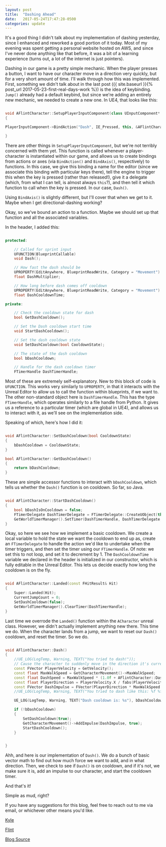 ```yaml
---
layout: post
title:  "Dashing Ahead"
date:   2017-05-24T17:47:28-0500
categories: update
---
```


It's a good thing I didn't talk about my implementation of dashing yesterday, since I enhanced and reworked a good portion of it today.  Most of my evening was spent getting a personal website hosted on AWS, and since I've never done anything like that before, it was a bit of a learning experience (turns out, a lot of the internet is just pointers).

Dashing in our game is a pretty simple mechanic.  When the player presses a button, I want to have our character move in a direction very quickly, but for a very short amount of time.  I'll walk through how this was implemented.  First, something we didn't talk about in the last post ({{ site.baseurl }}{% post_url 2017-05-23-first-real-days-work %}) is the idea of keybinding.  `Jump()` already had a default keybind, but since we're adding an entirely new mechanic, we needed to create a new one.  In UE4, that looks like this:

```cpp

void AFlintCharacter::SetupPlayerInputComponent(class UInputComponent* PlayerInputComponent)
{

PlayerInputComponent->BindAction("Dash", IE_Pressed, this, &AFlintCharacter::Dash);

}
```

There are other things in `SetupPlayerInputComponent`, but we're not terribly concerned with them yet.  This function is called whenever a player-character is instantiated within our game, and allows us to create bindings from actions or axes (via `BindAction()` and `BindAxis()`, respectively) to functions.  In this case, we give this binding a name for the editor (since we associate this binding with particular keys there), tell the engine to trigger this when the key is pressed (rather than released!), give it a delegate (which, from what I can tell, is almost always `this`?), and then tell it which function to call when the key is pressed.  In our case, `Dash()`.

Using `BindAxis()` is slightly different, but I'll cover that when we get to it.  Maybe when I get directional-dashing working?

Okay, so we've bound an action to a function.  Maybe we should set up that function and all the associated variables.

In the header, I added this:

```cpp

protected:

	// Called for sprint input
	UFUNCTION(BlueprintCallable)
	void Dash();

	// How fast the dash should be
	UPROPERTY(EditAnywhere, BlueprintReadWrite, Category = "Movement")
	float DashMultiplier;

	// How long before dash comes off cooldown
	UPROPERTY(EditAnywhere, BlueprintReadWrite, Category = "Movement")
	float DashCooldownTime;

private:

	// Check the cooldown state for dash
	bool GetDashCooldown();

	// Set the Dash cooldown start time
	void StartDashCooldown();

	// Set the dash cooldown state
	void SetDashCooldown(bool CooldownState);

	// The state of the dash cooldown
	bool bDashCooldown;

	// Handle for the dash cooldown timer
	FTimerHandle DashTimerHandle;

```

Most of these are extremely self-explanatory.  New to this block of code is `UFUNCTION`.  This works very similarly to `UPROPERTY`, in that it interacts with the Unreal Editor to allow us to call the function within blueprints, if we want to.  The other non-standard object here is `DashTimerHandle`.  This has the type `FTimerHandle`, which operates similarly to a file handle from Python.  It gives us a reference to a particular timer (which are global in UE4), and allows us to interact with it, as we'll see on the implementation side.

Speaking of which, here's how I did it:

```cpp

void AFlintCharacter::SetDashCooldown(bool CooldownState)
{
	bDashCooldown = CooldownState;
}

bool AFlintCharacter::GetDashCooldown()
{
	return bDashCooldown;
}

```

These are simple accessor functions to interact with `bDashCooldown`, which tells us whether the `Dash()` function is on cooldown.  So far, so Java.

```cpp

void AFlintCharacter::StartDashCooldown()
{
	bool bDashIsOnCooldown = false;
	FTimerDelegate DashTimerDelegate = FTimerDelegate::CreateUObject(this, &AFlintCharacter::SetDashCooldown, bDashIsOnCooldown);
	GetWorldTimerManager().SetTimer(DashTimerHandle, DashTimerDelegate, DashCooldownTime, false, -1.0f);
}

```

Okay, so here we see how we implement a basic cooldown.  We create a local variable to hold the state we want the cooldown to end up as, create an `FTimerDelegate` to handle the action we'd like to undertake when the timer triggers, and then set the timer using our `FTimerHandle`.  Of note: we set this to not loop, and set it to decrement by 1.  The `DashCooldownTime` variable we declared in the header is initialized in our constructor, which is fully editable in the Unreal Editor.  This lets us decide exactly how long the cooldown is on the fly.

```cpp

void AFlintCharacter::Landed(const FHitResult& Hit)
{
	Super::Landed(Hit);
	CurrentJumpCount = 0;
	SetDashCooldown(false);
	GetWorldTimerManager().ClearTimer(DashTimerHandle);
}

```

Last time we overrode the `Landed()` function within the `ACharacter` unreal class.  However, we didn't actually implement anything new there.  This time we do.  When the character lands from a jump, we want to reset our `Dash()` cooldown, and reset the timer.  So we do.

```cpp

void AFlintCharacter::Dash()
{
	//UE_LOG(LogTemp, Warning, TEXT("You tried to dash!"));
	// Cause the character to suddenly move in the direction it's currently traveling
	const FVector PlayerVelocity = GetVelocity();
	const float MaxWalkSpeed = GetCharacterMovement()->MaxWalkSpeed;
	const float DashSpeed = MaxWalkSpeed * (1.0f + AFlintCharacter::DashMultiplier);
	const float PlayerDirection = PlayerVelocity.X / fabs(PlayerVelocity.X);
	const FVector DashImpulse = FVector(PlayerDirection * MaxWalkSpeed * (1.0f + AFlintCharacter::DashMultiplier), 0.0, 0.0);
	//UE_LOG(LogTemp, Warning, TEXT("You tried to dash like this: %f %f"), MaxWalkSpeed, PlayerDirection)

	UE_LOG(LogTemp, Warning, TEXT("Dash cooldown is: %s"), bDashCooldown ? TEXT("TRUE") : TEXT("FALSE"))

	if (!bDashCooldown)
	{
		SetDashCooldown(true);
		GetCharacterMovement()->AddImpulse(DashImpulse, true);
		StartDashCooldown();
	}


}

```

Ahh, and here is our implementation of `Dash()`.  We do a bunch of basic vector math to find out how much force we want to add, and in what direction.  Then, we check to see if `Dash()` is on cooldown, and if it's not, we make sure it is, add an impulse to our character, and start the cooldown timer.

And that's it!

Simple as mud, right?

If you have any suggestions for this blog, feel free to reach out to me via email, or whichever other means you'd like.

[Kyle](http://www.kpitzen.io/)

[Flint](https://kpitzen.github.io/Flint/)

[Blog Source](https://github.com/kpitzen/kpitzen.github.io)

